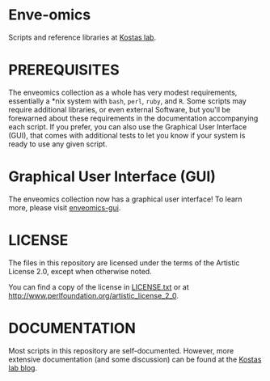 # Enve-omics

Scripts and reference libraries at [Kostas lab](http://enve-omics.gatech.edu).

# PREREQUISITES

The enveomics collection as a whole has very modest requirements, essentially a
*nix system with `bash`, `perl`, `ruby`, and `R`. Some scripts may require
additional libraries, or even external Software, but you'll be forewarned about
these requirements in the documentation accompanying each script. If you prefer,
you can also use the Graphical User Interface (GUI), that comes with additional
tests to let you know if your system is ready to use any given script.

# Graphical User Interface (GUI)

The enveomics collection now has a graphical user interface! To learn more,
please visit [enveomics-gui](https://github.com/lmrodriguezr/enveomics-gui).

# LICENSE

The files in this repository are licensed under the terms of the
Artistic License 2.0, except when otherwise noted.

You can find a copy of the license in [LICENSE.txt](LICENSE.txt) or at
http://www.perlfoundation.org/artistic_license_2_0.

# DOCUMENTATION

Most scripts in this repository are self-documented.  However,
more extensive documentation (and some discussion) can be found
at the [Kostas lab blog](http://enveomics.blogspot.com/).

